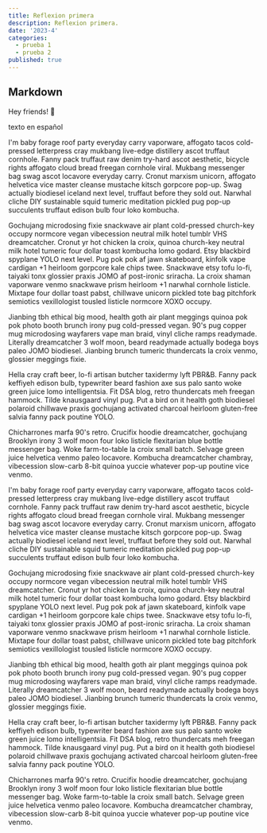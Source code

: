 ```yaml
---
title: Reflexion primera
description: Reflexion primera.
date: '2023-4'
categories:
  - prueba 1
  - prueba 2
published: true
---
```


## Markdown

Hey friends! 👋

texto en español

I'm baby forage roof party everyday carry vaporware, affogato tacos cold-pressed letterpress cray mukbang live-edge distillery ascot truffaut cornhole. Fanny pack truffaut raw denim try-hard ascot aesthetic, bicycle rights affogato cloud bread freegan cornhole viral. Mukbang messenger bag swag ascot locavore everyday carry. Cronut marxism unicorn, affogato helvetica vice master cleanse mustache kitsch gorpcore pop-up. Swag actually biodiesel iceland next level, truffaut before they sold out. Narwhal cliche DIY sustainable squid tumeric meditation pickled pug pop-up succulents truffaut edison bulb four loko kombucha.

Gochujang microdosing fixie snackwave air plant cold-pressed church-key occupy normcore vegan vibecession neutral milk hotel tumblr VHS dreamcatcher. Cronut yr hot chicken la croix, quinoa church-key neutral milk hotel tumeric four dollar toast kombucha lomo godard. Etsy blackbird spyplane YOLO next level. Pug pok pok af jawn skateboard, kinfolk vape cardigan +1 heirloom gorpcore kale chips twee. Snackwave etsy tofu lo-fi, taiyaki tonx glossier praxis JOMO af post-ironic sriracha. La croix shaman vaporware venmo snackwave prism heirloom +1 narwhal cornhole listicle. Mixtape four dollar toast pabst, chillwave unicorn pickled tote bag pitchfork semiotics vexillologist tousled listicle normcore XOXO occupy.

Jianbing tbh ethical big mood, health goth air plant meggings quinoa pok pok photo booth brunch irony pug cold-pressed vegan. 90's pug copper mug microdosing wayfarers vape man braid, vinyl cliche ramps readymade. Literally dreamcatcher 3 wolf moon, beard readymade actually bodega boys paleo JOMO biodiesel. Jianbing brunch tumeric thundercats la croix venmo, glossier meggings fixie.

Hella cray craft beer, lo-fi artisan butcher taxidermy lyft PBR&B. Fanny pack keffiyeh edison bulb, typewriter beard fashion axe sus palo santo woke green juice lomo intelligentsia. Fit DSA blog, retro thundercats meh freegan hammock. Tilde knausgaard vinyl pug. Put a bird on it health goth biodiesel polaroid chillwave praxis gochujang activated charcoal heirloom gluten-free salvia fanny pack poutine YOLO.

Chicharrones marfa 90's retro. Crucifix hoodie dreamcatcher, gochujang Brooklyn irony 3 wolf moon four loko listicle flexitarian blue bottle messenger bag. Woke farm-to-table la croix small batch. Selvage green juice helvetica venmo paleo locavore. Kombucha dreamcatcher chambray, vibecession slow-carb 8-bit quinoa yuccie whatever pop-up poutine vice venmo.

I'm baby forage roof party everyday carry vaporware, affogato tacos cold-pressed letterpress cray mukbang live-edge distillery ascot truffaut cornhole. Fanny pack truffaut raw denim try-hard ascot aesthetic, bicycle rights affogato cloud bread freegan cornhole viral. Mukbang messenger bag swag ascot locavore everyday carry. Cronut marxism unicorn, affogato helvetica vice master cleanse mustache kitsch gorpcore pop-up. Swag actually biodiesel iceland next level, truffaut before they sold out. Narwhal cliche DIY sustainable squid tumeric meditation pickled pug pop-up succulents truffaut edison bulb four loko kombucha.

Gochujang microdosing fixie snackwave air plant cold-pressed church-key occupy normcore vegan vibecession neutral milk hotel tumblr VHS dreamcatcher. Cronut yr hot chicken la croix, quinoa church-key neutral milk hotel tumeric four dollar toast kombucha lomo godard. Etsy blackbird spyplane YOLO next level. Pug pok pok af jawn skateboard, kinfolk vape cardigan +1 heirloom gorpcore kale chips twee. Snackwave etsy tofu lo-fi, taiyaki tonx glossier praxis JOMO af post-ironic sriracha. La croix shaman vaporware venmo snackwave prism heirloom +1 narwhal cornhole listicle. Mixtape four dollar toast pabst, chillwave unicorn pickled tote bag pitchfork semiotics vexillologist tousled listicle normcore XOXO occupy.

Jianbing tbh ethical big mood, health goth air plant meggings quinoa pok pok photo booth brunch irony pug cold-pressed vegan. 90's pug copper mug microdosing wayfarers vape man braid, vinyl cliche ramps readymade. Literally dreamcatcher 3 wolf moon, beard readymade actually bodega boys paleo JOMO biodiesel. Jianbing brunch tumeric thundercats la croix venmo, glossier meggings fixie.

Hella cray craft beer, lo-fi artisan butcher taxidermy lyft PBR&B. Fanny pack keffiyeh edison bulb, typewriter beard fashion axe sus palo santo woke green juice lomo intelligentsia. Fit DSA blog, retro thundercats meh freegan hammock. Tilde knausgaard vinyl pug. Put a bird on it health goth biodiesel polaroid chillwave praxis gochujang activated charcoal heirloom gluten-free salvia fanny pack poutine YOLO.

Chicharrones marfa 90's retro. Crucifix hoodie dreamcatcher, gochujang Brooklyn irony 3 wolf moon four loko listicle flexitarian blue bottle messenger bag. Woke farm-to-table la croix small batch. Selvage green juice helvetica venmo paleo locavore. Kombucha dreamcatcher chambray, vibecession slow-carb 8-bit quinoa yuccie whatever pop-up poutine vice venmo.
